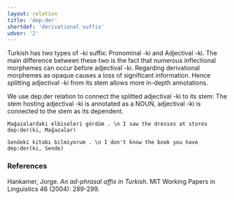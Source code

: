 ```yaml
---
layout: relation
title: 'dep:der'
shortdef: 'derivational suffix'
udver: '2'
---
```


Turkish has two types of -ki suffix: Pronominal -ki and
Adjectival -ki. The main difference between these two
is the fact that numerous inflectional morphemes can occur
before adjectival -ki. Regarding derivational morphemes as
opaque causes a loss of significant information. Hence 
splitting adjectival -ki from its stem allows more in-depth
annotations. 


We use dep:der relation to connect the splitted adjectival
-ki to its stem:
The stem hosting adjectival -ki is annotated as a NOUN,
adjectival -ki is connected to the stem as its dependent.

~~~ sdparse
Mağazalardaki elbiseleri gördüm . \n I saw the dresses at stores
dep:der(ki, Mağazalar)
~~~

~~~ sdparse
Sendeki kitabı bilmiyorum . \n I don't know the book you have
dep:der(ki, Sende)
~~~

### References
Hankamer, Jorge. _An ad-phrasal affix in Turkish_. 
MIT Working Papers in Linguistics 46 (2004): 289-299.
<!-- Interlanguage links updated Ne 5. května 2024, 18:21:05 CEST -->
